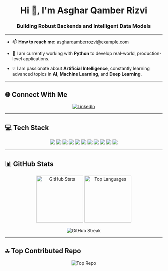 <h1 align="center">Hi 👋, I'm Asghar Qamber Rizvi</h1>
<h3 align="center">Building Robust Backends and Intelligent Data Models</h3>

---

- 📫 **How to reach me:** [asgharqamberrozvi@example.com](mailto:your.email@example.com)

- 🌱 I am currently working with **Python** to develop real-world, production-level applications.  

- 💡 I am passionate about **Artificial Intelligence**, constantly learning advanced topics in **AI**, **Machine Learning**, and **Deep Learning**.  
---

## 🌐 Connect With Me  
<p align="center">
  <a href="https://linkedin.com/in/asghar-qamber-rizvi-2ba8472b5" target="_blank">
    <img src="https://img.shields.io/badge/LinkedIn-%230077B5.svg?style=for-the-badge&logo=linkedin&logoColor=white" alt="LinkedIn"/>
  </a>
</p>

---

## 💻 Tech Stack
<p align="center">
  <img src="https://img.shields.io/badge/Python-3670A0?style=for-the-badge&logo=python&logoColor=ffdd54"/>
  <img src="https://img.shields.io/badge/Java-%23ED8B00.svg?style=for-the-badge&logo=openjdk&logoColor=white"/>
  <img src="https://img.shields.io/badge/C++-%2300599C.svg?style=for-the-badge&logo=c%2B%2B&logoColor=white"/>
  <img src="https://img.shields.io/badge/Django-%23092E20.svg?style=for-the-badge&logo=django&logoColor=white"/>
  <img src="https://img.shields.io/badge/FastAPI-005571?style=for-the-badge&logo=fastapi"/>
  <img src="https://img.shields.io/badge/Flask-%23000.svg?style=for-the-badge&logo=flask&logoColor=white"/>
  <img src="https://img.shields.io/badge/Nginx-%23009639.svg?style=for-the-badge&logo=nginx&logoColor=white"/>
  <img src="https://img.shields.io/badge/Gunicorn-%298729.svg?style=for-the-badge&logo=gunicorn&logoColor=white"/>
  <img src="https://img.shields.io/badge/Postgres-%23316192.svg?style=for-the-badge&logo=postgresql&logoColor=white"/>
  <img src="https://img.shields.io/badge/scikit--learn-%23F7931E.svg?style=for-the-badge&logo=scikit-learn&logoColor=white"/>
  <img src="https://img.shields.io/badge/TensorFlow-%23FF6F00.svg?style=for-the-badge&logo=TensorFlow&logoColor=white"/>
</p>

---
## 📊 GitHub Stats

<p align="center">
  <img height="150px" src="https://github-readme-stats.vercel.app/api?username=asgharrizvi&theme=dracula&hide_border=false&include_all_commits=false&count_private=true" alt="GitHub Stats" />
  <img height="150px" src="https://github-readme-stats.vercel.app/api/top-langs/?username=asghar-rizvi&theme=dracula&hide_border=false&layout=compact" alt="Top Languages" />
</p>

<p align="center">
  <img src="https://streak-stats.demolab.com/?user=asghar-rizvi&theme=dracula&hide_border=false&border_radius=10&fire=FF6F00&ring=FF6F00&currStreakNum=FF6F00&sideNums=FF6F00&currStreakLabel=FF6F00&sideLabels=FF6F00&dates=FF6F00" alt="GitHub Streak" />
</p>

---

## 🔝 Top Contributed Repo
<p align="center">
  <img src="https://github-contributor-stats.vercel.app/api?username=asghar-rizvi&limit=5&theme=dark&combine_all_yearly_contributions=true" alt="Top Repo"/>
</p>

